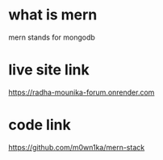 # what is mern
mern stands for mongodb 
# live site link
https://radha-mounika-forum.onrender.com
# code link
https://github.com/m0wn1ka/mern-stack
